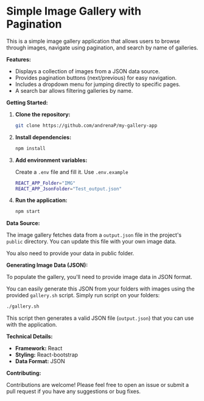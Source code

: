# Simple Image Gallery with Pagination

This is a simple image gallery application that allows users to browse through images, navigate using pagination, and search by name of galleries. 


**Features:**

*   Displays a collection of images from a JSON data source.
*   Provides pagination buttons (next/previous) for easy navigation.
*   Includes a dropdown menu for jumping directly to specific pages.
*   A search bar allows filtering galleries by name.

**Getting Started:**

1.  **Clone the repository:**

    ```bash
    git clone https://github.com/andrenaP/my-gallery-app
    ```

2.  **Install dependencies:**

    ```bash
    npm install
    ```
    
3.  **Add environment variables:**

    Create a `.env` file and fill it. Use `.env.example`
    ```bash
    REACT_APP_Folder="IMG"
    REACT_APP_JsonFolder="Test_output.json"
    ```

3.  **Run the application:**

    ```bash
    npm start
    ```

**Data Source:**

The image gallery fetches data from a `output.json` file in the project's `public` directory. You can update this file with your own image data.

You also need to provide your data in public folder.

**Generating Image Data (JSON):**

To populate the gallery, you'll need to provide image data in JSON format. 

You can easily generate this JSON from your folders with images using the provided `gallery.sh` script. Simply run script on your folders:

```bash
./gallery.sh
```

This script then generates a valid JSON file (`output.json`) that you can use with the application.

**Technical Details:**

*   **Framework:** React
*   **Styling:** React-bootstrap 
*   **Data Format:** JSON

**Contributing:**

Contributions are welcome! Please feel free to open an issue or submit a pull request if you have any suggestions or bug fixes.
